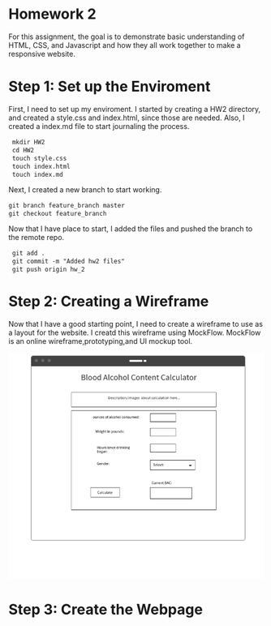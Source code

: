 # Homework 2 

For this assignment, the goal is to demonstrate basic understanding of HTML, CSS, and Javascript and how they all work together to make a responsive website. 

# Step 1: Set up the Enviroment 

First, I need to set up my enviroment. I started by creating a HW2 directory, and created a style.css and index.html, since those are needed. Also, I created a index.md file to start journaling the process.

```
 mkdir HW2
 cd HW2
 touch style.css
 touch index.html
 touch index.md 
 ```
 Next, I created a  new branch to start working.
 
 ```
 git branch feature_branch master
 git checkout feature_branch
  ```
  
Now that I have place to start, I added the files and pushed the branch to the remote repo.

```
 git add . 
 git commit -m "Added hw2 files" 
 git push origin hw_2
 ```
# Step 2: Creating a Wireframe

Now that I have a good starting point, I need to create a wireframe to use as a layout for the website. I creatd this wireframe using MockFlow. MockFlow is an online wireframe,prototyping,and UI mockup tool. 

![Wireframe](https://github.com/jazbem24/SeniorProject/blob/master/cs460/HW2/ref/wireframe.png)

# Step 3: Create the Webpage




 
 
 
 